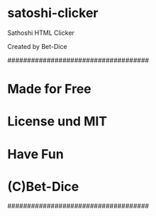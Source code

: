# satoshi-clicker
Sathoshi HTML Clicker

Created by Bet-Dice

####################################
#     Made for Free                #
#     License und MIT              #
#                                  #
#                                  #
#          Have Fun                #
#       (C)Bet-Dice                #
####################################
